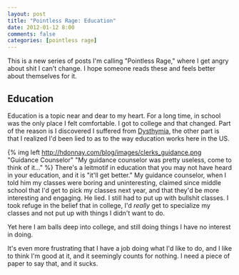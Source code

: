 ```yaml
---
layout: post
title: "Pointless Rage: Education"
date: 2012-01-12 8:00
comments: false
categories: [pointless rage]
---
```

This is a new series of posts I'm calling "Pointless Rage," where I get
angry about shit I can't change. I hope someone reads these and feels
better about themselves for it.

Education
---------

Education is a topic near and dear to my heart. For a long time, in
school was the only place I felt comfortable. I got to college and that
changed. Part of the reason is I discovered I suffered from
[Dysthymia][dys], the other part is that I realized I'd been lied to as
to the way education works here in the US.

{% img left http://hdonnay.com/blog/images/clerks_guidance.png "Guidance Counselor" "My guidance counselor was pretty useless, come to think of it..." %}
There's a leitmotif in education that you may not have heard in your
education, and it is "it'll get better." My guidance counselor, when I
told him my classes were boring and uninteresting, claimed since middle
school that I'd get to pick my classes next year, and that they'd be
more interesting and engaging. He lied. I still had to put up with
bullshit classes. I took refuge in the belief that in college, I'd
*really* get to specialize my classes and not put up with things I
didn't want to do.

Yet here I am balls deep into college, and still doing things I have no
interest in doing.

It's even more frustrating that I have a job doing what I'd like to do,
and I like to think I'm good at it, and it seemingly counts for nothing.
I need a piece of paper to say that, and it sucks.

[dys]: http://en.wikipedia.org/wiki/Dysthymia

